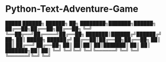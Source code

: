 # Python-Text-Adventure-Game

 █████  ██████╗ ██████╗    ██╗  ████████╗███████╗██████╗ 
██╔══██╗██╔══██╗██╔══██╗   ╚═╝  ╚══██╦══╝██╔════╝██╔══██╗
███████║██████╔╝██████╔╝   ██╗     ██║   █████╗  ██████╔╝
██╔══██║██╔══██╗██╔══██╗   ██║     ██║   ██╔══╝  ██╔══██╗
██║  ██║██║  ██║███████║   ██║     ██║   ███████╗██║  ██║
╚═╝  ╚═╝╚═╝  ╚═╝╚══════╝   ╚═╝     ╚═╝   ╚══════╝╚═╝  ╚═╝